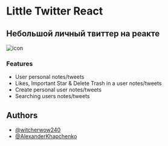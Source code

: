 
# Little Twitter React

## Небольшой личный твиттер на реакте

![icon](https://user-images.githubusercontent.com/56477695/177033079-fa63071a-af5d-4e02-9d33-58de070ea62f.png)

### Features

- User personal notes/tweets
- Likes, Important Star & Delete Trash in a user notes/tweets
- Create personal user notes/tweets
- Searching users notes/tweets


## Authors

- [@witcherwow240](https://www.github.com/VladimirSaenko)
- [@AlexanderKhapchenko](https://github.com/AlexanderKhapchenko)

